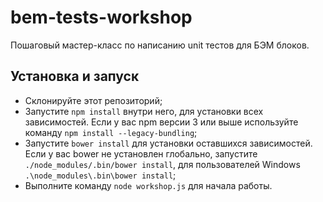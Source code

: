 # bem-tests-workshop 

Пошаговый мастер-класс по написанию unit тестов для БЭМ блоков.

## Установка и запуск ##

* Склонируйте этот репозиторий;
* Запустите `npm install` внутри него, для установки всех зависимостей. Если у вас npm версии 3 или выше используйте команду `npm install --legacy-bundling`;
* Запустите `bower install` для установки оставшихся зависимостей. Если у вас bower не установлен глобально, запустите `./node_modules/.bin/bower install`, для пользователей Windows `.\node_modules\.bin\bower install`;
* Выполните команду `node workshop.js` для начала работы.
